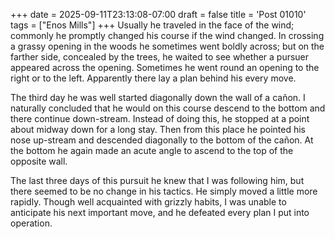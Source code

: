 +++
date = 2025-09-11T23:13:08-07:00
draft = false
title = 'Post 01010'
tags = ["Enos Mills"]
+++
Usually he traveled in the face of the wind; commonly he promptly changed his course if the wind changed. In crossing a grassy opening in the woods he sometimes went boldly across; but on the farther side, concealed by the trees, he waited to see whether a pursuer appeared across the opening. Sometimes he went round an opening to the right or to the left. Apparently there lay a plan behind his every move.

The third day he was well started diagonally down the wall of a cañon. I naturally concluded that he would on this course descend to the bottom and there continue down-stream. Instead of doing this, he stopped at a point about midway down for a long stay. Then from this place he pointed his nose up-stream and descended diagonally to the bottom of the cañon. At the bottom he again made an acute angle to ascend to the top of the opposite wall.

The last three days of this pursuit he knew that I was following him, but there seemed to be no change in his tactics. He simply moved a little more rapidly. Though well acquainted with grizzly habits, I was unable to anticipate his next important move, and he defeated every plan I put into operation.

